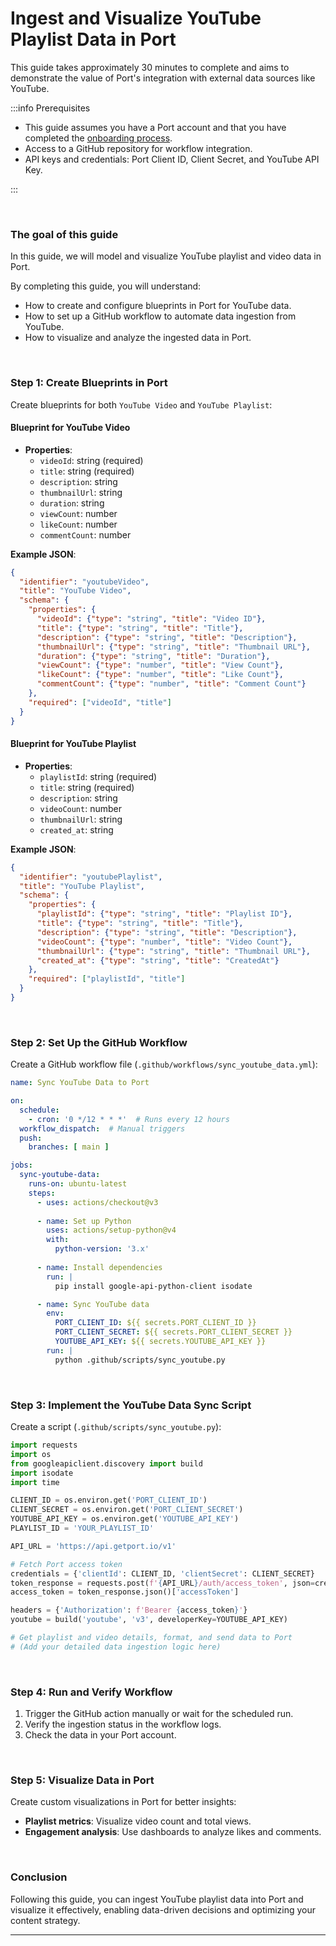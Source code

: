 # Ingest and Visualize YouTube Playlist Data in Port

This guide takes approximately 30 minutes to complete and aims to demonstrate the value of Port's integration with external data sources like YouTube.

:::info Prerequisites

- This guide assumes you have a Port account and that you have completed the [onboarding process](/quickstart). 
- Access to a GitHub repository for workflow integration.
- API keys and credentials: Port Client ID, Client Secret, and YouTube API Key.

:::

<br/>

### The goal of this guide

In this guide, we will model and visualize YouTube playlist and video data in Port.

By completing this guide, you will understand:

- How to create and configure blueprints in Port for YouTube data.
- How to set up a GitHub workflow to automate data ingestion from YouTube.
- How to visualize and analyze the ingested data in Port.

<br/>

### Step 1: Create Blueprints in Port

Create blueprints for both `YouTube Video` and `YouTube Playlist`:

#### Blueprint for YouTube Video

- **Properties**:
  - `videoId`: string (required)
  - `title`: string (required)
  - `description`: string
  - `thumbnailUrl`: string
  - `duration`: string
  - `viewCount`: number
  - `likeCount`: number
  - `commentCount`: number

**Example JSON**:
```json showLineNumbers
{
  "identifier": "youtubeVideo",
  "title": "YouTube Video",
  "schema": {
    "properties": {
      "videoId": {"type": "string", "title": "Video ID"},
      "title": {"type": "string", "title": "Title"},
      "description": {"type": "string", "title": "Description"},
      "thumbnailUrl": {"type": "string", "title": "Thumbnail URL"},
      "duration": {"type": "string", "title": "Duration"},
      "viewCount": {"type": "number", "title": "View Count"},
      "likeCount": {"type": "number", "title": "Like Count"},
      "commentCount": {"type": "number", "title": "Comment Count"}
    },
    "required": ["videoId", "title"]
  }
}
```

#### Blueprint for YouTube Playlist

- **Properties**:
  - `playlistId`: string (required)
  - `title`: string (required)
  - `description`: string
  - `videoCount`: number
  - `thumbnailUrl`: string
  - `created_at`: string

**Example JSON**:
```json showLineNumbers
{
  "identifier": "youtubePlaylist",
  "title": "YouTube Playlist",
  "schema": {
    "properties": {
      "playlistId": {"type": "string", "title": "Playlist ID"},
      "title": {"type": "string", "title": "Title"},
      "description": {"type": "string", "title": "Description"},
      "videoCount": {"type": "number", "title": "Video Count"},
      "thumbnailUrl": {"type": "string", "title": "Thumbnail URL"},
      "created_at": {"type": "string", "title": "CreatedAt"}
    },
    "required": ["playlistId", "title"]
  }
}
```

<br/>

### Step 2: Set Up the GitHub Workflow

Create a GitHub workflow file (`.github/workflows/sync_youtube_data.yml`):

```yaml showLineNumbers
name: Sync YouTube Data to Port

on:
  schedule:
    - cron: '0 */12 * * *'  # Runs every 12 hours
  workflow_dispatch:  # Manual triggers
  push:
    branches: [ main ]

jobs:
  sync-youtube-data:
    runs-on: ubuntu-latest
    steps:
      - uses: actions/checkout@v3
      
      - name: Set up Python
        uses: actions/setup-python@v4
        with:
          python-version: '3.x'
          
      - name: Install dependencies
        run: |
          pip install google-api-python-client isodate

      - name: Sync YouTube data
        env:
          PORT_CLIENT_ID: ${{ secrets.PORT_CLIENT_ID }}
          PORT_CLIENT_SECRET: ${{ secrets.PORT_CLIENT_SECRET }}
          YOUTUBE_API_KEY: ${{ secrets.YOUTUBE_API_KEY }}
        run: |
          python .github/scripts/sync_youtube.py
```

<br/>

### Step 3: Implement the YouTube Data Sync Script

Create a script (`.github/scripts/sync_youtube.py`):

```python showLineNumbers
import requests
import os
from googleapiclient.discovery import build
import isodate
import time

CLIENT_ID = os.environ.get('PORT_CLIENT_ID')
CLIENT_SECRET = os.environ.get('PORT_CLIENT_SECRET')
YOUTUBE_API_KEY = os.environ.get('YOUTUBE_API_KEY')
PLAYLIST_ID = 'YOUR_PLAYLIST_ID'

API_URL = 'https://api.getport.io/v1'

# Fetch Port access token
credentials = {'clientId': CLIENT_ID, 'clientSecret': CLIENT_SECRET}
token_response = requests.post(f'{API_URL}/auth/access_token', json=credentials)
access_token = token_response.json()['accessToken']

headers = {'Authorization': f'Bearer {access_token}'}
youtube = build('youtube', 'v3', developerKey=YOUTUBE_API_KEY)

# Get playlist and video details, format, and send data to Port
# (Add your detailed data ingestion logic here)
```

<PortApiRegionTip/>

<br/>

### Step 4: Run and Verify Workflow

1. Trigger the GitHub action manually or wait for the scheduled run.
2. Verify the ingestion status in the workflow logs.
3. Check the data in your Port account.

<br/>

### Step 5: Visualize Data in Port

Create custom visualizations in Port for better insights:

- **Playlist metrics**: Visualize video count and total views.
- **Engagement analysis**: Use dashboards to analyze likes and comments.

<br/>

### Conclusion

Following this guide, you can ingest YouTube playlist data into Port and visualize it effectively, enabling data-driven decisions and optimizing your content strategy.

---

